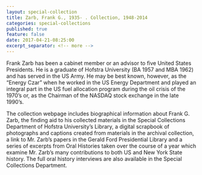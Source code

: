 ```yaml
---
layout: special-collection
title: Zarb, Frank G., 1935- . Collection, 1948-2014
categories: special-collections
published: true
feature: false
date: 2017-04-21-08:25:00
excerpt_separator: <!-- more -->
---
```

Frank Zarb has been a cabinet member or an advisor to five United States Presidents. He is a graduate of Hofstra University (BA 1957 and MBA 1962) and has served in the US Army. He may be best known, however, as the “Energy Czar” when he worked in the US Energy Department and played an integral part in the US fuel allocation program during the oil crisis of the 1970’s or, as the Chairman of the NASDAQ stock exchange in the late 1990’s.
<!-- more -->

The collection webpage includes biographical information about Frank G. Zarb, the finding aid to his collected materials in the Special Collections Department of Hofstra University’s Library, a digital scrapbook of photographs and captions created from materials in the archival collection, a link to Mr. Zarb’s papers in the Gerald Ford Presidential Library and a series of excerpts from Oral Histories taken over the course of a year which examine Mr. Zarb’s many contributions to both US and New York State history. The full oral history interviews are also available in the Special Collections Department.
<!-- more -->
